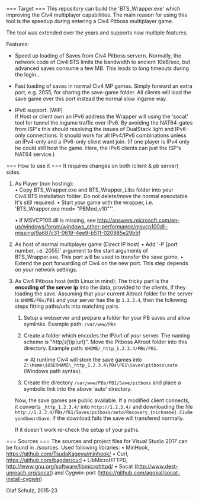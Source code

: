 ﻿=== Target ===
This repository can build the 'BTS_Wrapper.exe' which improving the Civ4 multiplayer capabilities.
The main reason for using this tool is the speedup during entering a Civ4 Pitboss multiplayer game.

The tool was extended over the years and supports now multiple features.

Features:
* Speed up loading of Saves from Civ4 Pitboss servern.
  Normally, the network code of Civ4:BTS limits the bandwidth to ancient 10kB/sec, 
	but advanced saves consume a few MB. This leads to long timeouts during the login… 

* Fast loading of saves in normal Civ4 MP games. Simply forward an extra port, e.g. 2055, for sharing the
  save-game folder. All clients will load the save game over this port instead the normal slow ingame way.

* IPv6 support. (WIP)	
  If Host or client own an IPv6 address the Wrapper will using the 'socat' tool for tunnel the ingame traffic
	over IPv6. By avoiding the NAT64-gates from ISP's this should resolving the issues of DualStack light 
	and IPv6-only connections.
	It should work for all IPv4/IPv6 combinations unless an IPv4-only and a IPv6-only client want join.
	(If one player is IPv4 only he could still host the game. Here, the IPv6 clients can just the
	ISP's NAT64 service.)



=== How to use it ===
It requires changes on both (client & pb server) sides.

1) As Player (non hosting):  
	• Copy BTS_Wrapper.exe and BTS_Wrapper_Libs folder into your
	Civ4:BTS installation folder. Do not delete/move the normal executable. It's still required.
	• Start your game with the wrapper, i.e.
	'BTS_Wrapper.exe mod= "PBMod_v10"\"'.

	• If MSVCP100.dll is missing, see http://answers.microsoft.com/en-us/windows/forum/windows_other-performance/msvcp100dll-missing/9a687c31-0619-4ee9-b511-020985e29b5f

2) As host of normal multiplayer game (Direct IP host)
• Add '-P [port number, i.e. 2055]' argument to the start arguments of BTS_Wrapper.exe.
	This port will be used to transfer the save game.
• Extend the port forwarding of Civ4 on the new port. This step depends on your network settings. 

3) As Civ4 Pitboss host (with Linux in mind):
	The tricky part is the **encoding of the server ip** into the data, provided to the clients, if they loading the save.
	Assuming that your current Altroot folder for the server is `$HOME/PBs/PB1`
	and your server has the ip `1.2.3.4`, then the following steps fitting paths/urls into matching pairs.

	1) Setup a webserver and prepare a folder for your PB saves and allow symlinks.
	  Example path: `/var/www/PBs`

	2) Create a folder which encodes the IP/url of your server. The naming scheme is "_http[s]_{ip|url}".
		Move the Pitboss Altroot folder into this directory.
		Example path: `$HOME/_http_1.2.3.4/PBs/PB1`.

		=> At runtime Civ4 will store the save games into 
		`Z:\home\$USERNAME\_http_1.2.3.4\PBs\PB1\Saves\pitboss\auto` (Windows path syntax).

	3) Create the directory `/var/www/PBs/PB1/Save/pitboss` and place a symbolic link into the above 'auto' directory.

	Now, the save games are public available. If a modified client connects, it converts
	`_http_1.2.3.4/` into `http://1.2.3.4/` and downloading the file
	`http://1.2.3.4/PBs/PB1/Saves/pitboss/auto/Recovery_{nickname}.CivBeyondSwordSave`.
	If the download fails the save will transfered normally.

	If it doesn't work re-check the setup of your paths.



=== Sources ===
The sources and project files for Visual Studio 2017 can be found in ./sources.
Used following libraries:
• MinHook, https://github.com/TsudaKageyu/minhook/
• Curl, https://github.com/bagder/curl
• LibMicroHTTPD, http://www.gnu.org/software/libmicrohttpd/
• Socat (http://www.dest-unreach.org/socat) and Cygwin-port (https://github.com/agokal/socat-install-cygwin)


Olaf Schulz, 2015-23

